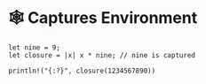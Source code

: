 # 🕸️ Captures Environment

```rust,should_panic
let nine = 9;
let closure = |x| x * nine; // nine is captured

println!("{:?}", closure(1234567890))
```

